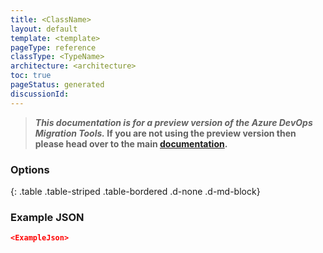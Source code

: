 ```yaml
---
title: <ClassName>
layout: default
template: <template>
pageType: reference
classType: <TypeName>
architecture: <architecture>
toc: true
pageStatus: generated
discussionId: 
---
```



>**_This documentation is for a preview version of the Azure DevOps Migration Tools._ If you are not using the preview version then please head over to the main [documentation](https://nkdagility.com/docs/azure-devops-migration-tools).**

<Description>

### Options

<Options>
{: .table .table-striped .table-bordered .d-none .d-md-block}

### Example JSON

```JSON
<ExampleJson>
```